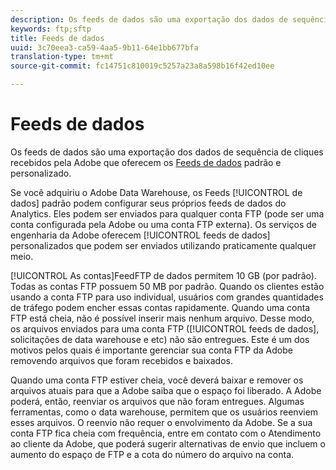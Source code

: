 ```yaml
---
description: Os feeds de dados são uma exportação dos dados de sequência de cliques recebidos pela Adobe que oferecem os feeds de dados padrão e personalizado.
keywords: ftp;sftp
title: Feeds de dados
uuid: 3c70eea3-ca59-4aa5-9b11-64e1bb677bfa
translation-type: tm+mt
source-git-commit: fc14751c810019c5257a23a8a598b16f42ed10ee

---
```



# Feeds de dados

Os feeds de dados são uma exportação dos dados de sequência de cliques recebidos pela Adobe que oferecem os [Feeds de dados](/help/export/analytics-data-feed/data-feed-overview.md) padrão e personalizado.

Se você adquiriu o Adobe Data Warehouse, os Feeds [!UICONTROL de dados] padrão podem configurar seus próprios feeds de dados do Analytics. Eles podem ser enviados para qualquer conta FTP (pode ser uma conta configurada pela Adobe ou uma conta FTP externa). Os serviços de engenharia da Adobe oferecem [!UICONTROL feeds de dados] personalizados que podem ser enviados utilizando praticamente qualquer meio.

[!UICONTROL As contas]FeedFTP de dados permitem 10 GB (por padrão). Todas as contas FTP possuem 50 MB por padrão. Quando os clientes estão usando a conta FTP para uso individual, usuários com grandes quantidades de tráfego podem encher essas contas rapidamente. Quando uma conta FTP está cheia, não é possível inserir mais nenhum arquivo. Desse modo, os arquivos enviados para uma conta FTP ([!UICONTROL feeds de dados], solicitações de data warehouse e etc) não são entregues. Este é um dos motivos pelos quais é importante gerenciar sua conta FTP da Adobe removendo arquivos que foram recebidos e baixados.

Quando uma conta FTP estiver cheia, você deverá baixar e remover os arquivos atuais para que a Adobe saiba que o espaço foi liberado. A Adobe poderá, então, reenviar os arquivos que não foram entregues. Algumas ferramentas, como o data warehouse, permitem que os usuários reenviem esses arquivos. O reenvio não requer o envolvimento da Adobe. Se a sua conta FTP fica cheia com frequência, entre em contato com o Atendimento ao cliente da Adobe, que poderá sugerir alternativas de envio que incluem o aumento do espaço de FTP e a cota do número do arquivo na conta.
